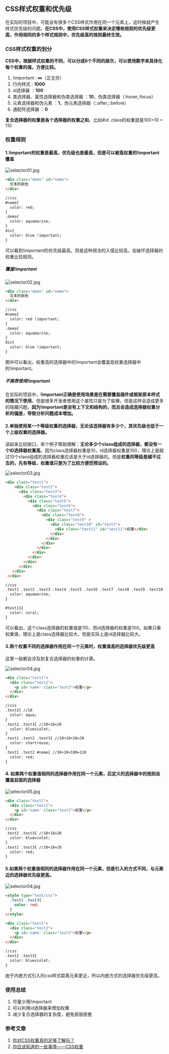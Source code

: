 ## CSS样式权重和优先级
在实际的项目中，可能会有很多个CSS样式作用在同一个元素上，这时候就产生样式优先级的问题。**在CSS中，使用CSS样式权重来决定哪些规则的优先级更高，作用相同的多个样式规则中，优先级高的规则最终生效。**

### CSS样式权重的划分
**CSS中，根据样式权重的不同，可以分成6个不同的层次，可以使用数字来具体化每个权重的值，方便比较。**
1. !important : **∞**（正无穷）
2. 行内样式 : **1000**
3. id选择器 ：**100**
4. 类选择器、属性选择器和伪类选择器 ：**10**，伪类选择器（:hover,:focus）
5. 元素选择器和伪元素 ：**1**，伪元素选择器（::after,::before）
6. 通配符选择器 ：**0**

**复合选择器的权重是各个选择器的权重之和**。比如#id .class的权重就是100+10 = 110

### 权重规则
#### 1.!important的权重是最高，优先级也是最高，但是可以被高权重的!important覆盖
![selector01.jpg](./images/selector01.jpg)

```html
<div class="demo" id="name">
  文本的颜色
</div>

//css
#name{
  color: red;
}
.demo{
  color: aquamarine;
}
div{
  color: blue !important;
}
```
可以看到!important的优先级最高，但是这种用法的入侵比较高，会破坏选择器的权重比较规则。

##### 覆盖!important
![selector02.jpg](./images/selector02.jpg)

```html
<div class="demo" id="name">
  文本的颜色
</div>

//css
#name{
  color: red !important;
}
.demo{
  color: aquamarine;
}
div{
  color: blue !important;
}
```
图中可以看出，权重高的选择器中的!important会覆盖低权重选择器中的!important。

##### 不推荐使用!important
在实际的项目中，**!important正确是使用场景是在需要覆盖插件或框架原本样式的情况下使用**。但是很多开发者使用这个属性只是为了偷懒，但是这样会造成更多的隐藏问题。**因为!important是没有上下文和结构的，而且会造成选择器权重分析的偏差，导致分析问题成本增加。**

#### 2.单独使用某一个等级权重的选择器，无论该选择器有多少个，其优先级也低于一个上级权重的选择器。
读起来比较拗口，举个例子帮助理解：**无论多少个class组成的选择器，都没有一个ID选择器权重高**。因为class选择器权重是10，id选择器权重是100，理论上是超过10个class组成的选择器权重应该是大于id选择器的。但是**权重的等级是越不过去的，先有等级，权重值只是为了比较方便而预设的。**

![selector03.jpg](./images/selector03.jpg)

```html
<div class="test1">
    <div class="test2">
      <div class="test3">
        <div class="test4">
          <div class="test5">
            <div class="test6">
              <div class="test7">
                <div class="test8">
                  <div class="test9" >
                    <div class="test10" id="test2">
                      <div class="test11" id="test11">权重</div>
                    </div>
                  </div>
                </div>
              </div>
            </div>
          </div>
        </div>
      </div>
   </div>
 </div>

//css
.test1 .test2 .test3 .test4 .test5 .test6 .test7 .test8 .test9 .test10 .test11{
  color: aquamarine;
}

#test11{
  color: coral;
}
```
可以看出，这个class选择器的权重值是110，而id选择器的权重是100。如果只看权重值，理论上是class选择器比较大，但是实际上是id选择器比较大。

#### 3.两个权重不同的选择器作用在同一个元素时，权重值高的选择器优先级更高
这里一般都会涉及到复合选择器的权重的计算。

![selector04.jpg](./images/selector04.jpg)

```html
<div class="test1">
  <div class="test2">
    <p id='name' class="test3">权重</p>
  </div>
</div>

//css
.test3{ //10
  color: aqua;
}
.test2 .test3{ //10+10=20
  color: blueviolet;
}
.test1 .test2 .test3{ //10+10+10=30
  color: chartreuse;
}
.test1 .test2 #name{ //10+10+100=120
  color: red;
}
```

#### 4. 如果两个权重值相同的选择器作用在同一个元素，后定义的选择器中的规则会覆盖前面的选择器
![selector05.jpg](./images/selector05.jpg)

```html
<div class="test1">
  <div class="test2">
    <p id='name' class="test3">权重</p>
  </div>
</div>

//css
.test2 .test3{ //10+10=20
  color: blueviolet;
}
.test1 .test3{ //10+10=20
  color: red;
}
```

#### 5.如果两个权重值相同的选择器作用在同一个元素，但是引入的方式不同，与元素近的选择器优先级更高。

![selector04.jpg](./images/selector04.jpg)

```html
<style type="text/css">
  .test1 .test3{
    color: red;
  }
</style>

<div class="test1">
  <div class="test2">
    <p id='name' class="test3">权重</p>
  </div>
</div>

//css
.test2 .test3{
  color: blueviolet;
}
```
由于内嵌方式引入的css样式距离元素更近，所以内嵌方式的选择器优先级更高。

### 使用总结
1. 尽量少用!important
2. 可以利用id选择器来增加权重
3. 减少复合选择器的复杂度，避免层层嵌套


### 参考文章
1. [你对CSS权重真的足够了解吗？](https://juejin.im/post/5afa98bf51882542c832e5ec)
2. [你应该知道的一些事情——CSS权重](https://www.w3cplus.com/css/css-specificity-things-you-should-know.html)











